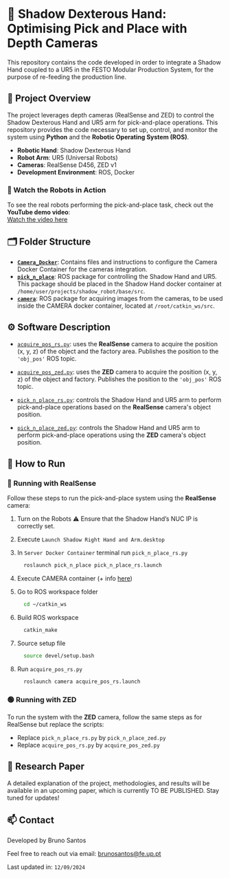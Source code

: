 # 🦾 Shadow Dexterous Hand: Optimising Pick and Place with Depth Cameras

This repository contains the code developed in order to integrate a Shadow Hand coupled to a UR5 in the FESTO Modular Production System, for the purpose of re-feeding the production line.

## 📌 Project Overview
The project leverages depth cameras (RealSense and ZED) to control the Shadow Dexterous Hand and UR5 arm for pick-and-place operations. This repository provides the code necessary to set up, control, and monitor the system using **Python** and the **Robotic Operating System (ROS)**.

 - **Robotic Hand**: Shadow Dexterous Hand
 - **Robot Arm**: UR5 (Universal Robots)
 - **Cameras**: RealSense D456, ZED v1
 - **Development Environment**: ROS, Docker

### 🎥 Watch the Robots in Action
 To see the real robots performing the pick-and-place task, check out the **YouTube demo video**:  
 [Watch the video here](https://youtu.be/iXZW1xC6DWg)

## 🗂️ Folder Structure
 - **[`Camera_Docker`](Camera_Docker)**: Contains files and instructions to configure the Camera Docker Container for the cameras integration.
 - **[`pick_n_place`](pick_n_plcae)**: ROS package for controlling the Shadow Hand and UR5. This package should be placed in the Shadow Hand docker container at `/home/user/projects/shadow_robot/base/src`.
 - **[`camera`](camera)**: ROS package for acquiring images from the cameras, to be used inside the CAMERA docker container, located at `/root/catkin_ws/src`.

## ⚙️ Software Description
 - [`acquire_pos_rs.py`](camera/src/acquire_pos_rs.py): uses the **RealSense** camera to acquire the position (x, y, z) of the object and the factory area. Publishes the position to the `'obj_pos'` ROS topic.
   
 - [`acquire_pos_zed.py`](camera/src/acquire_pos_zed.py): uses the **ZED** camera to acquire the position (x, y, z) of the object and factory. Publishes the position to the `'obj_pos'` ROS topic.
   
 - [`pick_n_place_rs.py`](pick_n_place/src/pick_n_place_rs.py): controls the Shadow Hand and UR5 arm to perform pick-and-place operations based on the **RealSense** camera's object position.
 
 - [`pick_n_place_zed.py`](pick_n_place/src/pick_n_place_zed.py): controls the Shadow Hand and UR5 arm to perform pick-and-place operations using the **ZED** camera's object position.


## 🚀 How to Run

### 🔵 Running with RealSense
Follow these steps to run the pick-and-place system using the **RealSense** camera:

1. Turn on the Robots
   ⚠️ Ensure that the Shadow Hand’s NUC IP is correctly set.
   
2. Execute `Launch Shadow Right Hand and Arm.desktop`

3. In `Server Docker Container` terminal run `pick_n_place_rs.py`
    ```bash
      roslaunch pick_n_place pick_n_place_rs.launch
    ```

4. Execute CAMERA container (+ info [here](/Camera_Docker))

5. Go to ROS workspace folder
    ```bash
      cd ~/catkin_ws
    ```

10. Build ROS workspace
    ```bash
      catkin_make
    ```

11. Source setup file
    ```bash
      source devel/setup.bash
    ```   
12. Run `acquire_pos_rs.py`
    ```bash
      roslaunch camera acquire_pos_rs.launch
    ```
    
### 🟢 Running with ZED

To run the system with the **ZED** camera, follow the same steps as for RealSense but replace the scripts:
 - Replace `pick_n_place_rs.py` by `pick_n_place_zed.py`
 - Replace `acquire_pos_rs.py` by `acquire_pos_zed.py`

## 📄 Research Paper
A detailed explanation of the project, methodologies, and results will be available in an upcoming paper, which is currently TO BE PUBLISHED. Stay tuned for updates!
    
## 📫 Contact

Developed by Bruno Santos

Feel free to reach out via email: brunosantos@fe.up.pt

Last updated in: ``12/09/2024``

